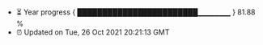 - ⏳ Year progress { ████████████████████████▁▁▁▁▁▁ } 81.88 %
- ⏰ Updated on Tue, 26 Oct 2021 20:21:13 GMT

